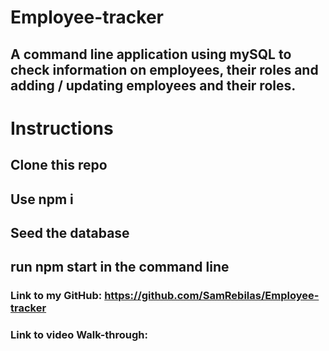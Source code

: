 # Employee-tracker

## A command line application using mySQL to check information on employees, their roles and adding / updating employees and their roles.

# Instructions
## Clone this repo
## Use npm i 
## Seed the database
## run npm start in the command line

### Link to my GitHub: https://github.com/SamRebilas/Employee-tracker
### Link to video Walk-through: 